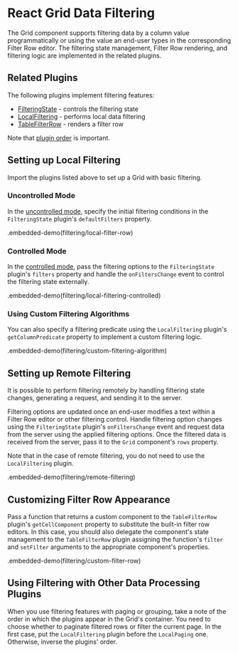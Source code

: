 # React Grid Data Filtering

The Grid component supports filtering data by a column value programmatically or using the value an end-user types in the corresponding Filter Row editor. The filtering state management, Filter Row rendering, and filtering logic are implemented in the related plugins.

## Related Plugins

The following plugins implement filtering features:

- [FilteringState](../reference/filtering-state.md) - controls the filtering state
- [LocalFiltering](../reference/local-filtering.md) - performs local data filtering
- [TableFilterRow](../reference/table-filter-row.md) - renders a filter row

Note that [plugin order](./plugin-overview.md#plugin-order) is important.

## Setting up Local Filtering

Import the plugins listed above to set up a Grid with basic filtering.

### Uncontrolled Mode

In the [uncontrolled mode](controlled-and-uncontrolled-modes.md), specify the initial filtering conditions in the `FilteringState` plugin's `defaultFilters` property.

.embedded-demo(filtering/local-filter-row)

### Controlled Mode

In the [controlled mode](controlled-and-uncontrolled-modes.md), pass the filtering options to the `FilteringState` plugin's `filters` property and handle the `onFiltersChange` event to control the filtering state externally.

.embedded-demo(filtering/local-filtering-controlled)

### <a name="using-custom-filtering-algorithm"></a>Using Custom Filtering Algorithms

You can also specify a filtering predicate using the `LocalFiltering` plugin's `getColumnPredicate` property to implement a custom filtering logic.

.embedded-demo(filtering/custom-filtering-algorithm)

## Setting up Remote Filtering

It is possible to perform filtering remotely by handling filtering state changes, generating a request, and sending it to the server.

Filtering options are updated once an end-user modifies a text within a Filter Row editor or other filtering control. Handle filtering option changes using the `FilteringState` plugin's `onFiltersChange` event and request data from the server using the applied filtering options. Once the filtered data is received from the server, pass it to the `Grid` component's `rows` property.

Note that in the case of remote filtering, you do not need to use the `LocalFiltering` plugin.

.embedded-demo(filtering/remote-filtering)

## Customizing Filter Row Appearance

Pass a function that returns a custom component to the `TableFilterRow` plugin's `getCellComponent` property to substitute the built-in filter row editors. In this case, you should also delegate the component's state management to the `TableFilterRow` plugin assigning the function's `filter` and `setFilter` arguments to the appropriate component's properties.

.embedded-demo(filtering/custom-filter-row)

## Using Filtering with Other Data Processing Plugins

When you use filtering features with paging or grouping, take a note of the order in which the plugins appear in the Grid's container. You need to choose whether to paginate filtered rows or filter the current page. In the first case, put the `LocalFiltering` plugin before the `LocalPaging` one. Otherwise, inverse the plugins' order.

